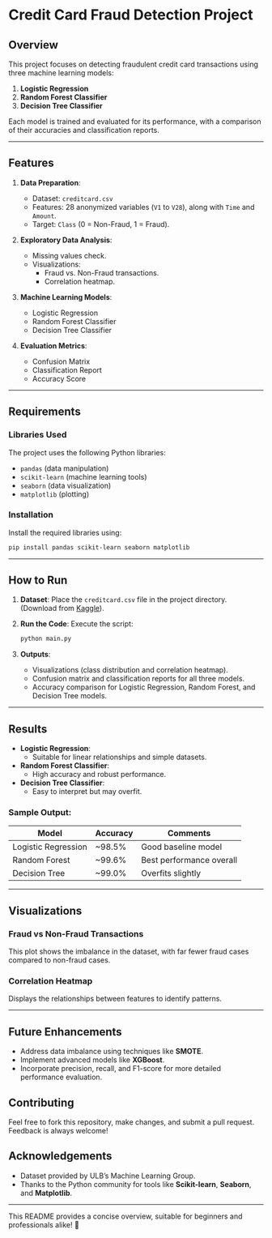# Credit Card Fraud Detection Project

## Overview
This project focuses on detecting fraudulent credit card transactions using three machine learning models:
1. **Logistic Regression**
2. **Random Forest Classifier**
3. **Decision Tree Classifier**

Each model is trained and evaluated for its performance, with a comparison of their accuracies and classification reports.

---

## Features
1. **Data Preparation**:
   - Dataset: `creditcard.csv`
   - Features: 28 anonymized variables (`V1` to `V28`), along with `Time` and `Amount`.
   - Target: `Class` (0 = Non-Fraud, 1 = Fraud).

2. **Exploratory Data Analysis**:
   - Missing values check.
   - Visualizations:
     - Fraud vs. Non-Fraud transactions.
     - Correlation heatmap.

3. **Machine Learning Models**:
   - Logistic Regression
   - Random Forest Classifier
   - Decision Tree Classifier

4. **Evaluation Metrics**:
   - Confusion Matrix
   - Classification Report
   - Accuracy Score

---

## Requirements

### Libraries Used
The project uses the following Python libraries:
- `pandas` (data manipulation)
- `scikit-learn` (machine learning tools)
- `seaborn` (data visualization)
- `matplotlib` (plotting)

### Installation
Install the required libraries using:
```bash
pip install pandas scikit-learn seaborn matplotlib
```

---

## How to Run
1. **Dataset**: Place the `creditcard.csv` file in the project directory.  
   (Download from [Kaggle](https://www.kaggle.com/datasets/mlg-ulb/creditcardfraud)).  

2. **Run the Code**: Execute the script:
   ```bash
   python main.py
   ```

3. **Outputs**:
   - Visualizations (class distribution and correlation heatmap).
   - Confusion matrix and classification reports for all three models.
   - Accuracy comparison for Logistic Regression, Random Forest, and Decision Tree models.

---

## Results
- **Logistic Regression**:
  - Suitable for linear relationships and simple datasets.
- **Random Forest Classifier**:
  - High accuracy and robust performance.
- **Decision Tree Classifier**:
  - Easy to interpret but may overfit.

### Sample Output:
| Model                 | Accuracy  | Comments                |
|-----------------------|-----------|-------------------------|
| Logistic Regression   | ~98.5%   | Good baseline model     |
| Random Forest         | ~99.6%   | Best performance overall|
| Decision Tree         | ~99.0%   | Overfits slightly       |

---

## Visualizations

### Fraud vs Non-Fraud Transactions
This plot shows the imbalance in the dataset, with far fewer fraud cases compared to non-fraud cases.

### Correlation Heatmap
Displays the relationships between features to identify patterns.

---

## Future Enhancements
- Address data imbalance using techniques like **SMOTE**.
- Implement advanced models like **XGBoost**.
- Incorporate precision, recall, and F1-score for more detailed performance evaluation.

## Contributing
Feel free to fork this repository, make changes, and submit a pull request. Feedback is always welcome!

## Acknowledgements
- Dataset provided by ULB’s Machine Learning Group.
- Thanks to the Python community for tools like **Scikit-learn**, **Seaborn**, and **Matplotlib**.

--- 

This README provides a concise overview, suitable for beginners and professionals alike! 🚀
